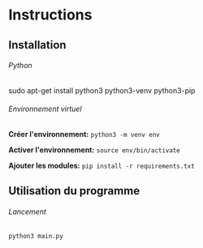 # Instructions

## Installation

###### Python ######

sudo apt-get install python3 python3-venv python3-pip

###### Environnement virtuel ######

**Créer l'environnement:** `python3 -m venv env`

**Activer l'environnement:** `source env/bin/activate`

**Ajouter les modules:** `pip install -r requirements.txt`

## Utilisation du programme

###### Lancement ######

`python3 main.py`
